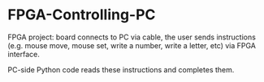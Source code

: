 # FPGA-Controlling-PC
FPGA project: board connects to PC via cable, the user sends instructions (e.g. mouse move, mouse set, write a number, write a letter, etc) via FPGA interface.

PC-side Python code reads these instructions and completes them.
